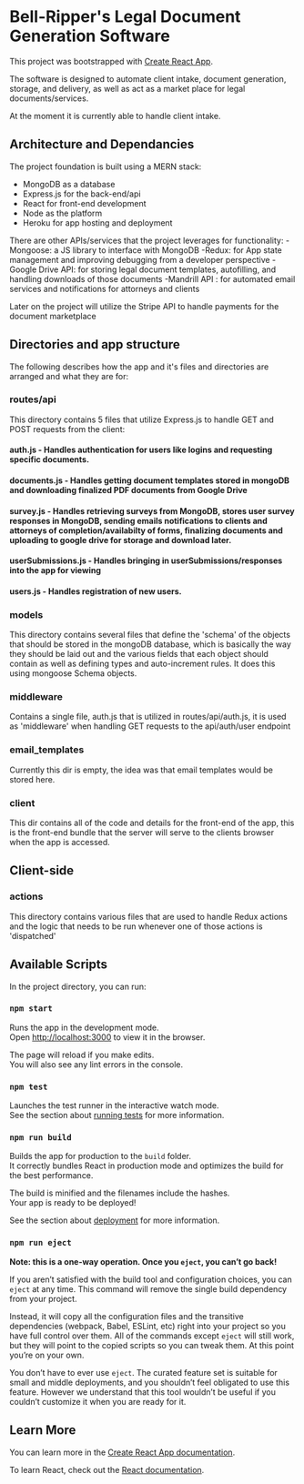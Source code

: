 # Bell-Ripper's Legal Document Generation Software

This project was bootstrapped with [Create React App](https://github.com/facebook/create-react-app).

The software is designed to automate client intake, document generation, storage, and delivery, as well as act as a market place for legal documents/services.

At the moment it is currently able to handle client intake.

## Architecture and Dependancies

The project foundation is built using a MERN stack:
  - MongoDB as a database
  - Express.js for the back-end/api
  - React for front-end development
  - Node as the platform
  - Heroku for app hosting and deployment 

There are other APIs/services that the project leverages for functionality:
  -Mongoose: a JS library to interface with MongoDB
  -Redux: for App state management and improving debugging from a developer perspective
  -Google Drive API: for storing legal document templates, autofilling, and handling downloads of those documents
  -Mandrill API : for automated email services and notifications for attorneys and clients
  
Later on the project will utilize the Stripe API to handle payments for the document marketplace

## Directories and app structure

The following describes how the app and it's files and directories are arranged and what they are for:

### routes/api

This directory contains 5 files that utilize Express.js to handle GET and POST requests from the client:

#### auth.js - Handles authentication for users like logins and requesting specific documents.
#### documents.js - Handles getting document templates stored in mongoDB and downloading finalized PDF documents from Google Drive 
#### survey.js - Handles retrieving surveys from MongoDB, stores user survey responses in MongoDB, sending emails notifications to clients and attorneys of completion/availabilty of forms, finalizing documents and uploading to google drive for storage and download later.
#### userSubmissions.js - Handles bringing in userSubmissions/responses into the app for viewing
#### users.js - Handles registration of new users.

### models

This directory contains several files that define the 'schema' of the objects that should be stored in the mongoDB database, which is basically the way they should be laid out and the various fields that each object should contain as well as defining types and auto-increment rules. It does this using mongoose Schema objects.

### middleware

Contains a single file, auth.js that is utilized in routes/api/auth.js, it is used as 'middleware' when handling GET requests to the api/auth/user endpoint

### email_templates

Currently this dir is empty, the idea was that email templates would be stored here.

### client 

This dir contains all of the code and details for the front-end of the app, this is the front-end bundle that the server will serve to the clients browser when the app is accessed. 

## Client-side

### actions

This directory contains various files that are used to handle Redux actions and the logic that needs to be run whenever one of those actions is 'dispatched'

### 

####

## Available Scripts

In the project directory, you can run:

### `npm start`

Runs the app in the development mode.\
Open [http://localhost:3000](http://localhost:3000) to view it in the browser.

The page will reload if you make edits.\
You will also see any lint errors in the console.

### `npm test`

Launches the test runner in the interactive watch mode.\
See the section about [running tests](https://facebook.github.io/create-react-app/docs/running-tests) for more information.

### `npm run build`

Builds the app for production to the `build` folder.\
It correctly bundles React in production mode and optimizes the build for the best performance.

The build is minified and the filenames include the hashes.\
Your app is ready to be deployed!

See the section about [deployment](https://facebook.github.io/create-react-app/docs/deployment) for more information.

### `npm run eject`

**Note: this is a one-way operation. Once you `eject`, you can’t go back!**

If you aren’t satisfied with the build tool and configuration choices, you can `eject` at any time. This command will remove the single build dependency from your project.

Instead, it will copy all the configuration files and the transitive dependencies (webpack, Babel, ESLint, etc) right into your project so you have full control over them. All of the commands except `eject` will still work, but they will point to the copied scripts so you can tweak them. At this point you’re on your own.

You don’t have to ever use `eject`. The curated feature set is suitable for small and middle deployments, and you shouldn’t feel obligated to use this feature. However we understand that this tool wouldn’t be useful if you couldn’t customize it when you are ready for it.

## Learn More

You can learn more in the [Create React App documentation](https://facebook.github.io/create-react-app/docs/getting-started).

To learn React, check out the [React documentation](https://reactjs.org/).
